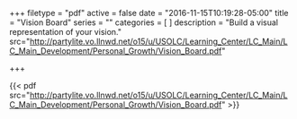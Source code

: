 +++
filetype = "pdf"
active = false
date = "2016-11-15T10:19:28-05:00"
title = "Vision Board"
series = ""
categories = [
]
description = "Build a visual representation of your vision."
src="http://partylite.vo.llnwd.net/o15/u/USOLC/Learning_Center/LC_Main/LC_Main_Development/Personal_Growth/Vision_Board.pdf"

+++

{{< pdf src="http://partylite.vo.llnwd.net/o15/u/USOLC/Learning_Center/LC_Main/LC_Main_Development/Personal_Growth/Vision_Board.pdf" >}}
